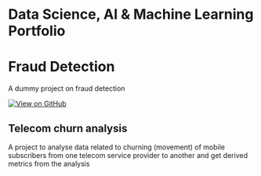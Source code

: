 # Data Science, AI & Machine Learning Portfolio

# Fraud Detection
A dummy project on fraud detection

[![View on GitHub](https://img.shields.io/badge/GitHub-View_on_GitHub-blue?logo=GitHub)](https://github.com/amulay11/fraud_detection)

## Telecom churn analysis

A project to analyse data related to churning (movement) of mobile subscribers from one telecom service provider to another and get derived metrics from the analysis
